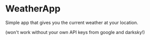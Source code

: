 # WeatherApp
Simple app that gives you the current weather at your location.

(won't work without your own API keys from google and darksky!)
